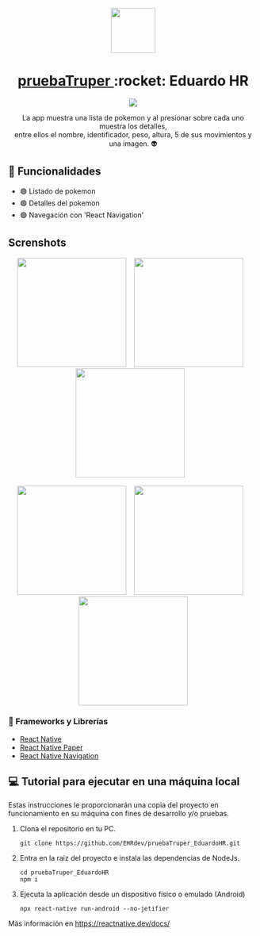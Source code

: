 <!-- Logo -->
<p align="center">
  <a href="https://github.com/EHRdev/pruebaTruper_EduardoHR">
    <img src="https://user-images.githubusercontent.com/40396000/168522574-00ff5dce-22eb-49b1-8c2c-fbd0d114b5a7.gif" width="90" height="91">
  </a>
  
<!-- Name -->
<h1 align="center">
  <a href="https://github.com/EHRdev/pruebaTruper_EduardoHR">pruebaTruper </a>:rocket:<span> Eduardo HR</span>
</h1>

<!-- Badges -->
<p align="center">
  <a href="https://reactnative.dev/">
    <img src="https://img.shields.io/badge/reactnative-FrameWork-purple?style=for-the-badge&logo=react">
  </a>
</p>

<!-- Text -->
<p align="center">
  La app muestra una lista de pokemon y al presionar sobre cada uno muestra los detalles,</br>
  entre ellos el nombre, identificador, peso, altura, 5 de sus movimientos y una imagen. 👽
</p>

## 🌟 Funcionalidades
- 🟢 Listado de pokemon
- 🟢 Detalles del pokemon
- 🟢 Navegación con 'React Navigation'

## Screnshots
<p align="center">
  <img src="https://user-images.githubusercontent.com/40396000/213819997-2a19c32a-e210-4988-a8ea-f12904f8bb0c.jpg" width="220">&nbsp&nbsp&nbsp
  <img src="https://user-images.githubusercontent.com/40396000/213819991-586441ba-2b7c-483a-8999-6a5e79f5517c.jpg" width="220">&nbsp&nbsp&nbsp
  <img src="https://user-images.githubusercontent.com/40396000/213819993-754646aa-05de-4549-9b41-c8d5029cc248.jpg" width="220">&nbsp&nbsp&nbsp
  
</p>

<p align="center">  
  <img src="https://user-images.githubusercontent.com/40396000/213819994-ee3c8f4e-c4f5-4101-a6d3-a7344d6685bb.jpg" width="220">&nbsp&nbsp&nbsp
  <img src="https://user-images.githubusercontent.com/40396000/213819998-7e0d5d09-7748-4c85-b276-1c8b3a1f4350.jpg" width="220">&nbsp&nbsp&nbsp
  <img src="https://user-images.githubusercontent.com/40396000/213820389-0450b287-0c13-4181-a428-b29e4f8225fd.gif" width="220">
</p>

### 💎 Frameworks y Librerías
- [React Native](https://reactnative.dev)
- [React Native Paper](https://callstack.github.io/react-native-paper)
- [React Native Navigation](https://reactnavigation.org/docs/getting-started)

## 💻 Tutorial para ejecutar en una máquina local

Estas instrucciones le proporcionarán una copia del proyecto en funcionamiento en su máquina con fines de desarrollo y/o pruebas.

1. Clona el repositorio en tu PC.

    ```
    git clone https://github.com/EHRdev/pruebaTruper_EduardoHR.git
    ```

2.  Entra en la raíz del proyecto e instala las dependencias de NodeJs.

    ```
    cd pruebaTruper_EduardoHR
    npm i
    ```

3.  Ejecuta la aplicación desde un dispositivo físico o emulado (Android)

    ```
    npx react-native run-android --no-jetifier
    ```

Más información en https://reactnative.dev/docs/
